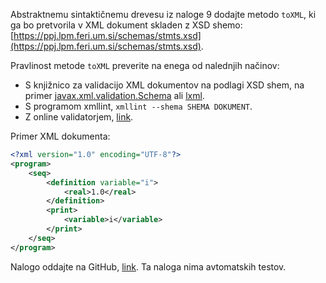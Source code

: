 Abstraktnemu sintaktičnemu drevesu iz naloge 9 dodajte metodo `toXML`, ki ga bo pretvorila v XML dokument skladen z XSD shemo: [https://ppj.lpm.feri.um.si/schemas/stmts.xsd](https://ppj.lpm.feri.um.si/schemas/stmts.xsd).

Pravlinost metode `toXML` preverite na enega od nalednjih načinov:
- S knjižnico za validacijo XML dokumentov na podlagi XSD shem, na primer [javax.xml.validation.Schema](https://docs.oracle.com/javase/8/docs/api/javax/xml/validation/Schema.html) ali [lxml](https://lxml.de/validation.html).
- S programom xmllint, `xmllint --shema SHEMA DOKUMENT`.
- Z online validatorjem, [link](https://www.liquid-technologies.com/online-xsd-validator).

Primer XML dokumenta:
```xml
<?xml version="1.0" encoding="UTF-8"?>
<program>
    <seq>
        <definition variable="i">
            <real>1.0</real>
        </definition>
        <print>
            <variable>i</variable>
        </print>
    </seq>
</program>
```

Nalogo oddajte na GitHub, [link](https://classroom.github.com/a/lJdUzcvJ). Ta naloga nima avtomatskih testov.
